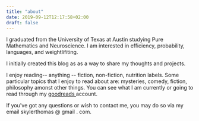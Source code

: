 ```yaml
---
title: "about"
date: 2019-09-12T12:17:58+02:00
draft: false
---
```


<div>
 <p>
  I graduated from the University of Texas at Austin studying Pure Mathematics and Neuroscience. I am interested in efficiency, probability, languages, and weightlifiting.
 </p>
 <p>
  I initially created this blog as as a way to share my thoughts and projects.
 </p>
 <p>
  I enjoy reading-- anything -- fiction, non-fiction, nutrition labels. Some particular topics that I enjoy to read about are: mysteries, comedy, fiction, philosophy amonst other things. You can see what I am currently or going to read through my <a href= "https://www.goodreads.com/skylxrkt"> goodreads </a> account.
 </p>  
 <p>
 If you've got any questions or wish to contact me, you may do so via my email skylerthomas @ gmail . com.
 </p>
</div>
